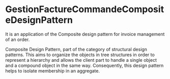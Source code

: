 # GestionFactureCommandeCompositeDesignPattern
It is an application of the Composite design pattern for invoice management of an order.

Composite Design Pattern, part of the category of structural design patterns. 
This aims to organize the objects in tree structures in order to represent a hierarchy 
and allows the client part to handle a single object and a compound object in the same way. 
Consequently, this design pattern helps to isolate membership in an aggregate.

